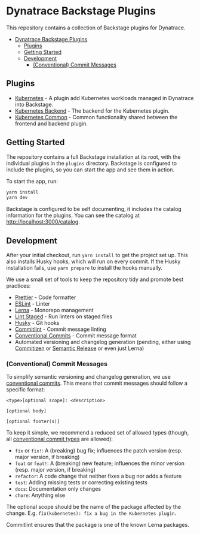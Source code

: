 # Dynatrace Backstage Plugins

This repository contains a collection of Backstage plugins for Dynatrace.

- [Dynatrace Backstage Plugins](#dynatrace-backstage-plugins)
  - [Plugins](#plugins)
  - [Getting Started](#getting-started)
  - [Development](#development)
    - [(Conventional) Commit Messages](#conventional-commit-messages)

## Plugins

- [Kubernetes](./plugins/kubernetes/README.md) - A plugin add Kubernetes
  workloads managed in Dynatrace into Backstage.
- [Kubernetes Backend](./plugins/kubernetes-backend/README.md) - The backend for
  the Kubernetes plugin.
- [Kubernetes Common](./plugins/kubernetes-common/README.md) - Common
  functionality shared between the frontend and backend plugin.

## Getting Started

The repository contains a full Backstage installation at its root, with the
individual plugins in the `plugins` directory. Backstage is configured to
include the plugins, so you can start the app and see them in action.

To start the app, run:

```sh
yarn install
yarn dev
```

Backstage is configured to be self documenting, it includes the catalog
information for the plugins. You can see the catalog at
[http://localhost:3000/catalog](http://localhost:3000/catalog).

## Development

After your initial checkout, run `yarn install` to get the project set up. This
also installs Husky hooks, which will run on every commit. If the Husky
installation fails, use `yarn prepare` to install the hooks manually.

We use a small set of tools to keep the repository tidy and promote best
practices:

- [Prettier](https://prettier.io/) - Code formatter
- [ESLint](https://eslint.org/) - Linter
- [Lerna](https://lerna.js.org/) - Monorepo management
- [Lint Staged](https://github.com/lint-staged/lint-staged#readme) - Run linters
  on staged files
- [Husky](https://typicode.github.io/husky/#/) - Git hooks
- [Commitlint](https://commitlint.js.org/#/) - Commit message linting
- [Conventional Commits](https://www.conventionalcommits.org/en/v1.0.0/) -
  Commit message format
- Automated versioning and changelog generation (pending, either using
  [Commitizen](https://github.com/commitizen/cz-cli) or
  [Semantic Release](https://github.com/semantic-release/semantic-release) or
  even just Lerna)

### (Conventional) Commit Messages

To simplify semantic versioning and changelog generation, we use
[conventional commits](https://www.conventionalcommits.org/en/v1.0.0/). This
means that commit messages should follow a specific format:

```commit
<type>[optional scope]: <description>

[optional body]

[optional footer(s)]
```

To keep it simple, we recommend a reduced set of allowed types (though, all
[conventional commit types](https://www.conventionalcommits.org/en/v1.0.0/#summary)
are allowed):

- `fix` or `fix!`: A (breaking) bug fix; influences the patch version (resp.
  major version, if breaking)
- `feat` or `feat!`: A (breaking) new feature; influences the minor version
  (resp. major version, if breaking)
- `refactor`: A code change that neither fixes a bug nor adds a feature
- `test`: Adding missing tests or correcting existing tests
- `docs`: Documentation only changes
- `chore`: Anything else

The optional scope should be the name of the package affected by the change.
E.g. `fix(kubernetes): fix a bug in the Kubernetes plugin`.

Commitlint ensures that the package is one of the known Lerna packages.
